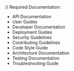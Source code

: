 // Required Documentation:
- API Documentation
- User Guides
- Developer Documentation
- Deployment Guides
- Security Guidelines
- Contributing Guidelines
- Code Style Guide
- Architecture Documentation
- Testing Documentation
- Troubleshooting Guide